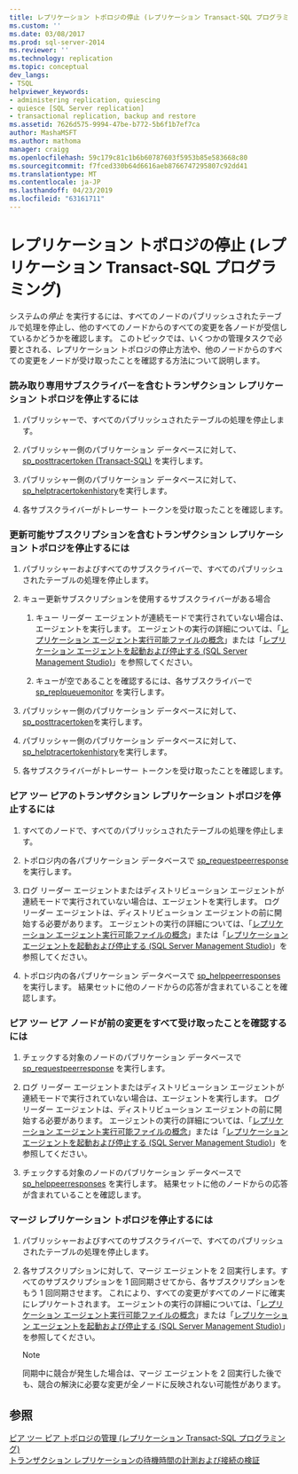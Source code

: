 ```yaml
---
title: レプリケーション トポロジの停止 (レプリケーション Transact-SQL プログラミング) | Microsoft Docs
ms.custom: ''
ms.date: 03/08/2017
ms.prod: sql-server-2014
ms.reviewer: ''
ms.technology: replication
ms.topic: conceptual
dev_langs:
- TSQL
helpviewer_keywords:
- administering replication, quiescing
- quiesce [SQL Server replication]
- transactional replication, backup and restore
ms.assetid: 7626d575-9994-47be-b772-5b6f1b7ef7ca
author: MashaMSFT
ms.author: mathoma
manager: craigg
ms.openlocfilehash: 59c179c81c1b6b60787603f5953b85e583668c80
ms.sourcegitcommit: f7fced330b64d6616aeb8766747295807c92dd41
ms.translationtype: MT
ms.contentlocale: ja-JP
ms.lasthandoff: 04/23/2019
ms.locfileid: "63161711"
---
```

# <a name="quiesce-a-replication-topology-replication-transact-sql-programming"></a>レプリケーション トポロジの停止 (レプリケーション Transact-SQL プログラミング)
  システムの*停止* を実行するには、すべてのノードのパブリッシュされたテーブルで処理を停止し、他のすべてのノードからのすべての変更を各ノードが受信しているかどうかを確認します。 このトピックでは、いくつかの管理タスクで必要とされる、レプリケーション トポロジの停止方法や、他のノードからのすべての変更をノードが受け取ったことを確認する方法について説明します。  
  
### <a name="to-quiesce-a-transactional-replication-topology-with-read-only-subscriptions"></a>読み取り専用サブスクライバーを含むトランザクション レプリケーション トポロジを停止するには  
  
1.  パブリッシャーで、すべてのパブリッシュされたテーブルの処理を停止します。  
  
2.  パブリッシャー側のパブリケーション データベースに対して、[sp_posttracertoken &#40;Transact-SQL&#41;](/sql/relational-databases/system-stored-procedures/sp-posttracertoken-transact-sql) を実行します。  
  
3.  パブリッシャー側のパブリケーション データベースに対して、 [sp_helptracertokenhistory](/sql/relational-databases/system-stored-procedures/sp-helptracertokenhistory-transact-sql)を実行します。  
  
4.  各サブスクライバーがトレーサー トークンを受け取ったことを確認します。  
  
### <a name="to-quiesce-a-transactional-replication-topology-with-updatable-subscriptions"></a>更新可能サブスクリプションを含むトランザクション レプリケーション トポロジを停止するには  
  
1.  パブリッシャーおよびすべてのサブスクライバーで、すべてのパブリッシュされたテーブルの処理を停止します。  
  
2.  キュー更新サブスクリプションを使用するサブスクライバーがある場合  
  
    1.  キュー リーダー エージェントが連続モードで実行されていない場合は、エージェントを実行します。 エージェントの実行の詳細については、「[レプリケーション エージェント実行可能ファイルの概念](../concepts/replication-agent-executables-concepts.md)」または「[レプリケーション エージェントを起動および停止する &#40;SQL Server Management Studio&#41;](../agents/start-and-stop-a-replication-agent-sql-server-management-studio.md)」を参照してください。  
  
    2.  キューが空であることを確認するには、各サブスクライバーで [sp_replqueuemonitor](/sql/relational-databases/system-stored-procedures/sp-replqueuemonitor-transact-sql) を実行します。  
  
3.  パブリッシャー側のパブリケーション データベースに対して、 [sp_posttracertoken](/sql/relational-databases/system-stored-procedures/sp-posttracertoken-transact-sql)を実行します。  
  
4.  パブリッシャー側のパブリケーション データベースに対して、 [sp_helptracertokenhistory](/sql/relational-databases/system-stored-procedures/sp-helptracertokenhistory-transact-sql)を実行します。  
  
5.  各サブスクライバーがトレーサー トークンを受け取ったことを確認します。  
  
### <a name="to-quiesce-a-peer-to-peer-transactional-replication-topology"></a>ピア ツー ピアのトランザクション レプリケーション トポロジを停止するには  
  
1.  すべてのノードで、すべてのパブリッシュされたテーブルの処理を停止します。  
  
2.  トポロジ内の各パブリケーション データベースで [sp_requestpeerresponse](/sql/relational-databases/system-stored-procedures/sp-requestpeerresponse-transact-sql) を実行します。  
  
3.  ログ リーダー エージェントまたはディストリビューション エージェントが連続モードで実行されていない場合は、エージェントを実行します。 ログ リーダー エージェントは、ディストリビューション エージェントの前に開始する必要があります。 エージェントの実行の詳細については、「[レプリケーション エージェント実行可能ファイルの概念](../concepts/replication-agent-executables-concepts.md)」または「[レプリケーション エージェントを起動および停止する &#40;SQL Server Management Studio&#41;](../agents/start-and-stop-a-replication-agent-sql-server-management-studio.md)」を参照してください。  
  
4.  トポロジ内の各パブリケーション データベースで [sp_helppeerresponses](/sql/relational-databases/system-stored-procedures/sp-helppeerresponses-transact-sql) を実行します。 結果セットに他のノードからの応答が含まれていることを確認します。  
  
### <a name="to-ensure-a-peer-to-peer-node-has-received-all-prior-changes"></a>ピア ツー ピア ノードが前の変更をすべて受け取ったことを確認するには  
  
1.  チェックする対象のノードのパブリケーション データベースで [sp_requestpeerresponse](/sql/relational-databases/system-stored-procedures/sp-requestpeerresponse-transact-sql) を実行します。  
  
2.  ログ リーダー エージェントまたはディストリビューション エージェントが連続モードで実行されていない場合は、エージェントを実行します。 ログ リーダー エージェントは、ディストリビューション エージェントの前に開始する必要があります。 エージェントの実行の詳細については、「[レプリケーション エージェント実行可能ファイルの概念](../concepts/replication-agent-executables-concepts.md)」または「[レプリケーション エージェントを起動および停止する &#40;SQL Server Management Studio&#41;](../agents/start-and-stop-a-replication-agent-sql-server-management-studio.md)」を参照してください。  
  
3.  チェックする対象のノードのパブリケーション データベースで [sp_helppeerresponses](/sql/relational-databases/system-stored-procedures/sp-helppeerresponses-transact-sql) を実行します。 結果セットに他のノードからの応答が含まれていることを確認します。  
  
### <a name="to-quiesce-a-merge-replication-topology"></a>マージ レプリケーション トポロジを停止するには  
  
1.  パブリッシャーおよびすべてのサブスクライバーで、すべてのパブリッシュされたテーブルの処理を停止します。  
  
2.  各サブスクリプションに対して、マージ エージェントを 2 回実行します。すべてのサブスクリプションを 1 回同期させてから、各サブスクリプションをもう 1 回同期させます。 これにより、すべての変更がすべてのノードに確実にレプリケートされます。 エージェントの実行の詳細については、「[レプリケーション エージェント実行可能ファイルの概念](../concepts/replication-agent-executables-concepts.md)」または「[レプリケーション エージェントを起動および停止する &#40;SQL Server Management Studio&#41;](../agents/start-and-stop-a-replication-agent-sql-server-management-studio.md)」を参照してください。  
  
    > [!NOTE]  
    >  同期中に競合が発生した場合は、マージ エージェントを 2 回実行した後でも、競合の解決に必要な変更が全ノードに反映されない可能性があります。  
  
## <a name="see-also"></a>参照  
 [ピア ツー ピア トポロジの管理 &#40;レプリケーション Transact-SQL プログラミング&#41;](administer-a-peer-to-peer-topology-replication-transact-sql-programming.md)   
 [トランザクション レプリケーションの待機時間の計測および接続の検証](../monitor/measure-latency-and-validate-connections-for-transactional-replication.md)  
  
  
